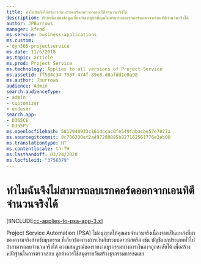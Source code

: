 ```yaml
---
title: ทำไมฉันจึงไม่สามารถลบเรกคอร์ดออกจากเอนทิตีจำนวนจริงได้
description: หัวข้อนี้แสดงข้อมูลเกี่ยวกับเหตุผลที่คุณไม่สามารถลบเรกคอร์ดออกจากเอนทิตีจำนวนจริงได้
author: JPBurrows
manager: kfend
ms.service: business-applications
ms.custom:
- dyn365-projectservice
ms.date: 11/6/2018
ms.topic: article
ms.prod: Project Service
ms.technology: Applies to all versions of Project Service
ms.assetid: ff504c34-7337-474f-89e8-d8afdd1e0a98
ms.author: Jburrows
audience: Admin
search.audienceType:
- admin
- customizer
- enduser
search.app:
- D365CE
- D365PS
ms.openlocfilehash: 5817940933c161dccac0fe549fabacbe57e7077a
ms.sourcegitcommit: 8c786230ef2a497280885b827162561776e2eb00
ms.translationtype: HT
ms.contentlocale: th-TH
ms.lasthandoff: 03/24/2020
ms.locfileid: "3756379"
---
```

# <a name="why-cant-i-delete-records-from-the-actuals-entity"></a>ทำไมฉันจึงไม่สามารถลบเรกคอร์ดออกจากเอนทิตีจำนวนจริงได้

[!INCLUDE[cc-applies-to-psa-app-3.x](../includes/cc-applies-to-psa-app-3x.md)]

Project Service Automation (PSA) ไม่อนุญาตให้คุณลบจำนวนจริงเนื่องจากเป็นแหล่งที่มาของความจริงสำหรับธุรกรรม ที่เกียวข้องทางการเงินกับระบบดาวน์สตรีม เช่น บัญชีแยกประเภททั่วไป ถ้าสามารถลบจำนวนจริงได้ ความสมบูรณ์ของรายงานธุรกรรมทางการเงินอาจถูกสงสัยได้ เพื่อสร้างหลักฐานในการตรวจสอบ ลูกค้าควรใช้สมุดรายวันสร้างธุรกรรมการชดเชย


